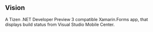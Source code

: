 ## Vision

A Tizen .NET Developer Preview 3 compatible Xamarin.Forms app, that displays build status from Visual Studio Mobile Center.
